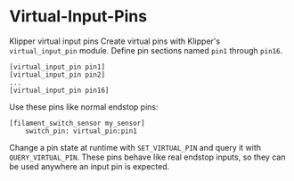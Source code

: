 # Virtual-Input-Pins
Klipper virtual input pins
Create virtual pins with Klipper's `virtual_input_pin` module. Define pin
sections named `pin1` through `pin16`.

```
[virtual_input_pin pin1]
[virtual_input_pin pin2]
...
[virtual_input_pin pin16]

```

Use these pins like normal endstop pins:

```
[filament_switch_sensor my_sensor]
    switch_pin: virtual_pin:pin1
```

Change a pin state at runtime with `SET_VIRTUAL_PIN` and query it with
`QUERY_VIRTUAL_PIN`. These pins behave like real endstop inputs, so they
can be used anywhere an input pin is expected.
